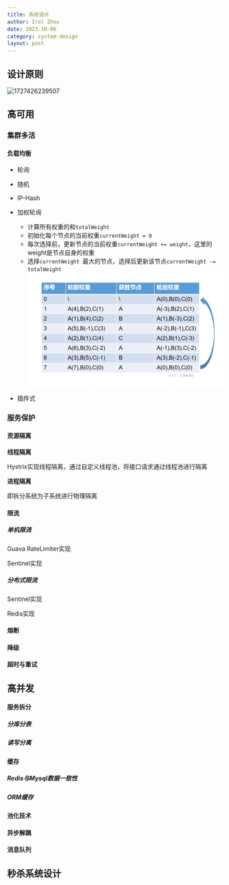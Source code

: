 ```yaml
---
title: 系统设计
author: Irol Zhou
date: 2023-10-06
category: system-design
layout: post
---
```


## 设计原则

![1727426239507](C:\Users\john\AppData\Roaming\Typora\typora-user-images\1727426239507.png)

## 高可用

### 集群多活

#### 负载均衡

- 轮询

- 随机

- IP-Hash

- 加权轮询

  - 计算所有权重的和`totalWeight`
  - 初始化每个节点的当前权重`currentWeight = 0`
  - 每次选择前，更新节点的当前权重`currentWeight += weight`，这里的weight是节点自身的权重
  - 选择`currentWeight `最大的节点，选择后更新该节点`currentWeight -= totalWeight`
  ![img](../img/加权.png)
- 插件式



### 服务保护

#### 资源隔离

**线程隔离**

Hystrix实现线程隔离，通过自定义线程池，将接口请求通过线程池进行隔离

**进程隔离**

即拆分系统为子系统进行物理隔离

#### 限流

##### 单机限流

Guava RateLimiter实现





Sentinel实现







##### 分布式限流

Sentinel实现



Redis实现



#### 熔断





#### 降级



#### 超时与重试





## 高并发

#### 服务拆分

##### 分库分表

##### 读写分离

#### 缓存

##### Redis与Mysql数据一致性

##### ORM缓存

#### 池化技术

#### 异步解耦

#### 消息队列









## 秒杀系统设计
